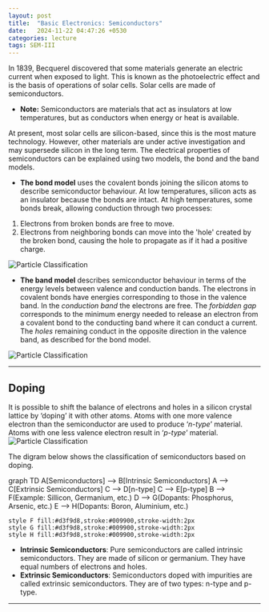 ```yaml
---
layout: post
title:  "Basic Electronics: Semiconductors"
date:   2024-11-22 04:47:26 +0530
categories: lecture
tags: SEM-III
---
```


In 1839, Becquerel discovered that some materials generate an electric current when exposed to light. This is known as the photoelectric effect and is the basis of operations of solar cells. Solar cells are made of semiconductors. 
- **Note:** Semiconductors are materials that act as insulators at low temperatures, but as conductors when energy or heat is available. 

At present, most solar cells are silicon-based, since this is the most mature technology. However, other materials are under active investigation and may supersede silicon in the long term. The electrical properties of semiconductors can be explained using two models, the bond and the band models.
- **The bond model** uses the covalent bonds joining the silicon atoms to describe semiconductor behaviour. At low temperatures, silicon acts as an insulator because the bonds are intact. At high temperatures, some bonds break, allowing conduction through two processes:
1. Electrons from broken bonds are free to move.
2. Electrons from neighboring bonds can move into the 'hole' created by the broken bond, causing the hole to propagate as if it had a positive charge.
<img src="/SKMU/assets/images/Electronics/Bond.jpeg" alt="Particle Classification" class="my-custom-class" style="max-width:100%; height:auto;">

- **The band model** describes semiconductor behaviour in terms of the energy levels between valence and conduction bands. The electrons in covalent bonds have energies corresponding to those in the valence
band. In the *conduction band* the electrons are free. The *forbidden gap* corresponds to the minimum energy needed to release an electron from a covalent bond to the conducting band where it can conduct a current. The *holes* remaining conduct in the opposite direction in the valence band, as described for the bond model. 
<img src="/SKMU/assets/images/Electronics/Band.jpeg" alt="Particle Classification" class="my-custom-class" style="max-width:100%; height:auto;">

---

## Doping
It is possible to shift the balance of electrons and holes in a silicon crystal lattice by ‘doping’ it with other atoms. Atoms with one more valence electron than the semiconductor are used to produce ‘*n-type*’ material. Atoms with one less valence electron result in ‘*p-type*’ material.
<img src="/SKMU/assets/images/Electronics/Doping.jpeg" alt="Particle Classification" class="my-custom-class" style="max-width:100%; height:auto;">

The digram below shows the classification of semiconductors based on doping.
<div class="mermaid">
graph TD
    A[Semiconductors] --> B[Intrinsic Semiconductors]
    A --> C[Extrinsic Semiconductors]
    C --> D[n-type]
    C --> E[p-type]
    B --> F(Example: Sillicon, Germanium, etc.)
    D --> G(Dopants: Phosphorus, Arsenic, etc.)
    E --> H(Dopants: Boron, Aluminium, etc.)

    style F fill:#d3f9d8,stroke:#009900,stroke-width:2px
    style G fill:#d3f9d8,stroke:#009900,stroke-width:2px
    style H fill:#d3f9d8,stroke:#009900,stroke-width:2px
</div>

- **Intrinsic Semiconductors**: Pure semiconductors are called intrinsic semiconductors. They are made of silicon or germanium. They have equal numbers of electrons and holes.
- **Extrinsic Semiconductors**: Semiconductors doped with impurities are called extrinsic semiconductors. They are of two types: n-type and p-type.

---

